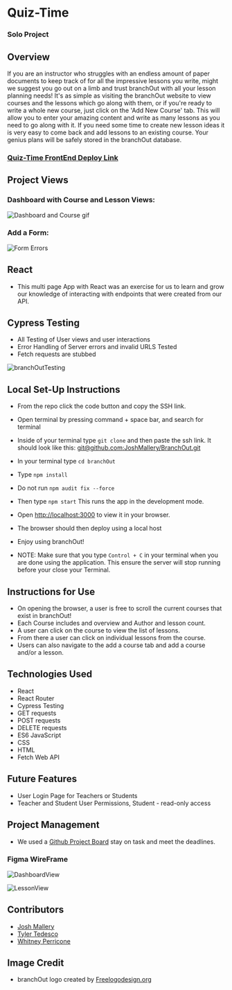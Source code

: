 # Quiz-Time

### Solo Project

## Overview

If you are an instructor who struggles with an endless amount of paper documents to keep track of for all the impressive lessons you write, might we suggest you go out on a limb and trust branchOut with all your lesson planning needs! It's as simple as visiting the branchOut website to view courses and the lessons which go along with them, or if you're ready to write a whole new course, just click on the 'Add New Course' tab. This will allow you to enter your amazing content and write as many lessons as you need to go along with it. If you need some time to create new lesson ideas it is very easy to come back and add lessons to an existing course. Your genius plans will be safely stored in the branchOut database.

### [Quiz-Time FrontEnd Deploy Link](https://joshmallery.github.io/Quiz-Time/)

## Project Views

### Dashboard with Course and Lesson Views:
![Dashboard and Course gif](https://user-images.githubusercontent.com/96563007/172274866-e662238f-11ad-4956-9412-d739de0b1d55.gif)

### Add a Form:
![Form Errors](https://user-images.githubusercontent.com/96563007/172274890-ab541712-33cb-489e-a05f-e759afd28491.gif)



## React

- This multi page App with React was an exercise for us to learn and grow our knowledge of interacting with endpoints that were created from our API.


## Cypress Testing

- All Testing of User views and user interactions
- Error Handling of Server errors and invalid URLS Tested
- Fetch requests are stubbed

![branchOutTesting](https://user-images.githubusercontent.com/96563007/172269234-2833d634-4807-4a16-8a2f-f7195d21c53a.gif)

## Local Set-Up Instructions

- From the repo click the code button and copy the SSH link.
- Open terminal by pressing command + space bar, and search for terminal
- Inside of your terminal type `git clone` and then paste the ssh link. It should look like this: [git@github.com:JoshMallery/BranchOut.git](git@github.com:JoshMallery/BranchOut.git)
- In your terminal type `cd branchOut`
- Type `npm install`
- Do not run `npm audit fix --force`
- Then type `npm start` This runs the app in the development mode.
- Open [http://localhost:3000](http://localhost:3000) to view it in your browser.
- The browser should then deploy using a local host
- Enjoy using branchOut!

- NOTE: Make sure that you type `Control + C` in your terminal when you are done using the application. This ensure the server will stop running before your close your Terminal.

## Instructions for Use

- On opening the browser, a user is free to scroll the current courses that exist in branchOut!
- Each Course includes and overview and Author and lesson count.
- A user can click on the course to view the list of lessons.
- From there a user can click on individual lessons from the course.
- Users can also navigate to the add a course tab and add a course and/or a lesson.  

## Technologies Used

- React
- React Router
- Cypress Testing
- GET requests
- POST requests
- DELETE requests
- ES6 JavaScript
- CSS
- HTML
- Fetch Web API

## Future Features

- User Login Page for Teachers or Students
- Teacher and Student User Permissions, Student - read-only access

## Project Management

- We used a [Github Project Board](https://github.com/JoshMallery/BranchOut/projects/1) stay on task and meet the deadlines.

### Figma WireFrame
![DashboardView](https://user-images.githubusercontent.com/96563007/172260248-35226b8f-aee1-4b84-84eb-6a80c3ea589f.png)

![LessonView](https://user-images.githubusercontent.com/26700819/172275259-ebc9f658-f1eb-4773-a391-da38fcabcd87.png)

## Contributors

- [Josh Mallery](https://github.com/JoshMallery)
- [Tyler Tedesco](https://github.com/sted1994)
- [Whitney Perricone](https://github.com/Wperricone)

## Image Credit

- branchOut logo created by [Freelogodesign.org](https://www.freelogodesign.org/)

